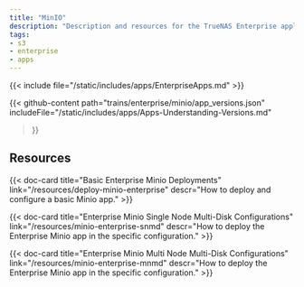 ```yaml
---
title: "MinIO"
description: "Description and resources for the TrueNAS Enterprise application called Minio."
tags:
- s3
- enterprise
- apps
---
```


{{< include file="/static/includes/apps/EnterpriseApps.md" >}}

{{< github-content 
    path="trains/enterprise/minio/app_versions.json"
	includeFile="/static/includes/apps/Apps-Understanding-Versions.md"
>}}

## Resources

<div class="docs-sections">

{{< doc-card title="Basic Enterprise Minio Deployments" link="/resources/deploy-minio-enterprise"
descr="How to deploy and configure a basic Minio app." >}}

{{< doc-card title="Enterprise Minio Single Node Multi-Disk Configurations" link="/resources/minio-enterprise-snmd"
descr="How to deploy the Enterprise Minio app in the specific configuration." >}}

{{< doc-card title="Enterprise Minio Multi Node Multi-Disk Configurations" link="/resources/minio-enterprise-mnmd"
descr="How to deploy the Enterprise Minio app in the specific configuration." >}}

</div>
